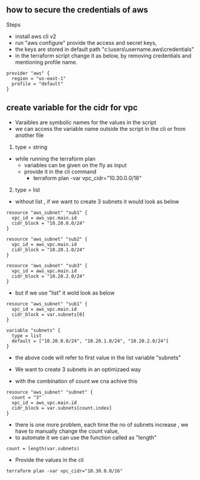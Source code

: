 ## how to secure the credentials of aws 

Steps
* install aws cli v2
* run "aws configure" provide the access and secret keys, 
* the keys are stored in default path "c:\users\username\.aws\credentials"
* in the terraform script change it as below, by removing credentials and mentioning profile name.
```
provider "aws" {
  region = "us-east-1"
  profile = "default"
}
```

## create variable for the cidr for vpc
* Varaibles are symbolic names for the values in the script 
* we can access the variable name outside the script in the cli or from another file

1. type = string 
* while running the terraform plan 
  * variables can be given on the fly as input 
  * provide it in the cli command
    * terraform plan -var vpc_cidr="10.30.0.0/16"

2. type = list 
* without list , if we want to create 3 subnets it would look as below 
```
resource "aws_subnet" "sub1" {
  vpc_id = aws_vpc.main.id
  cidr_block = "10.20.0.0/24"
}

resource "aws_subnet" "sub2" {
  vpc_id = aws_vpc.main.id
  cidr_block = "10.20.1.0/24"
}

resource "aws_subnet" "sub3" {
  vpc_id = aws_vpc.main.id
  cidr_block = "10.20.2.0/24"
}
```
* but if we use "list" it wold look as below
```
resource "aws_subnet" "sub1" {
  vpc_id = aws_vpc.main.id
  cidr_block = var.subnets[0]
}

variable "subnets" {
  type = list 
  default = ["10.20.0.0/24", "10.20.1.0/24", "10.20.2.0/24"]
}
```
* the above code will refer to first value in the list variable "subnets"

* We want to create 3 subnets in an optimizaed way
* with the combination of count we cna achive this
```
resource "aws_subnet" "subnet" {
  count = "3"
  vpc_id = aws_vpc.main.id
  cidr_block = var.subnets[count.index]
}
```
* there is one more problem, each time the no of subnets increase , we have to manually change the count value, 
* to automate it we can use the function called as "length"
```
count = length(var.subnets)
```

* Provide the values in the cli 
```
terraform plan -var vpc_cidr="10.30.0.0/16"
```
  
